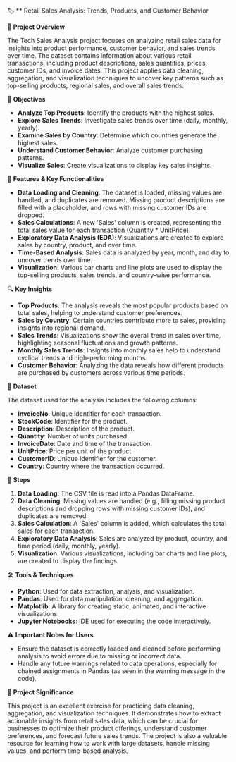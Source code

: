  🏷️ ** Retail Sales Analysis: Trends, Products, and Customer Behavior

📖 **Project Overview**

The Tech Sales Analysis project focuses on analyzing retail sales data for insights into product performance, customer behavior, and sales trends over time. The dataset contains information about various retail transactions, including product descriptions, sales quantities, prices, customer IDs, and invoice dates. This project applies data cleaning, aggregation, and visualization techniques to uncover key patterns such as top-selling products, regional sales, and overall sales trends.

🎯 **Objectives**

- **Analyze Top Products**: Identify the products with the highest sales.
- **Explore Sales Trends**: Investigate sales trends over time (daily, monthly, yearly).
- **Examine Sales by Country**: Determine which countries generate the highest sales.
- **Understand Customer Behavior**: Analyze customer purchasing patterns.
- **Visualize Sales**: Create visualizations to display key sales insights.

🔑 **Features & Key Functionalities**

- **Data Loading and Cleaning**: The dataset is loaded, missing values are handled, and duplicates are removed. Missing product descriptions are filled with a placeholder, and rows with missing customer IDs are dropped.
- **Sales Calculations**: A new 'Sales' column is created, representing the total sales value for each transaction (Quantity * UnitPrice).
- **Exploratory Data Analysis (EDA)**: Visualizations are created to explore sales by country, product, and over time.
- **Time-Based Analysis**: Sales data is analyzed by year, month, and day to uncover trends over time.
- **Visualization**: Various bar charts and line plots are used to display the top-selling products, sales trends, and country-wise performance.

🔍 **Key Insights**

- **Top Products**: The analysis reveals the most popular products based on total sales, helping to understand customer preferences.
- **Sales by Country**: Certain countries contribute more to sales, providing insights into regional demand.
- **Sales Trends**: Visualizations show the overall trend in sales over time, highlighting seasonal fluctuations and growth patterns.
- **Monthly Sales Trends**: Insights into monthly sales help to understand cyclical trends and high-performing months.
- **Customer Behavior**: Analyzing the data reveals how different products are purchased by customers across various time periods.

📂 **Dataset**

The dataset used for the analysis includes the following columns:

- **InvoiceNo**: Unique identifier for each transaction.
- **StockCode**: Identifier for the product.
- **Description**: Description of the product.
- **Quantity**: Number of units purchased.
- **InvoiceDate**: Date and time of the transaction.
- **UnitPrice**: Price per unit of the product.
- **CustomerID**: Unique identifier for the customer.
- **Country**: Country where the transaction occurred.

📝 **Steps**

1. **Data Loading**: The CSV file is read into a Pandas DataFrame.
2. **Data Cleaning**: Missing values are handled (e.g., filling missing product descriptions and dropping rows with missing customer IDs), and duplicates are removed.
3. **Sales Calculation**: A 'Sales' column is added, which calculates the total sales for each transaction.
4. **Exploratory Data Analysis**: Sales are analyzed by product, country, and time period (daily, monthly, yearly).
5. **Visualization**: Various visualizations, including bar charts and line plots, are created to display the findings.

🛠️ **Tools & Techniques**

- **Python**: Used for data extraction, analysis, and visualization.
- **Pandas**: Used for data manipulation, cleaning, and aggregation.
- **Matplotlib**: A library for creating static, animated, and interactive visualizations.
- **Jupyter Notebooks**: IDE used for executing the code interactively.

⚠️ **Important Notes for Users**

- Ensure the dataset is correctly loaded and cleaned before performing analysis to avoid errors due to missing or incorrect data.
- Handle any future warnings related to data operations, especially for chained assignments in Pandas (as seen in the warning message in the code).
  
🚀 **Project Significance**

This project is an excellent exercise for practicing data cleaning, aggregation, and visualization techniques. It demonstrates how to extract actionable insights from retail sales data, which can be crucial for businesses to optimize their product offerings, understand customer preferences, and forecast future sales trends. The project is also a valuable resource for learning how to work with large datasets, handle missing values, and perform time-based analysis.
